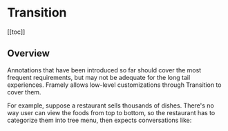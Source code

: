 # Transition

[[toc]]

## Overview

Annotations that have been introduced so far should cover the most frequent requirements, but may not be adequate for the long tail experiences. Framely allows low-level customizations through Transition to cover them.


For example, suppose a restaurant sells thousands of dishes. There's no way user can view the foods from top to bottom, so the restaurant has to categorize them into tree menu, then expects conversations like:
